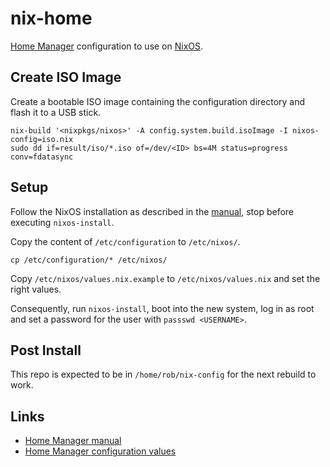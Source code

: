 # nix-home

[Home Manager](https://nixos.wiki/wiki/Home_Manager) configuration to use on [NixOS](https://nixos.org/).

## Create ISO Image

Create a bootable ISO image containing the configuration directory and flash it to a USB stick.

```shell
nix-build '<nixpkgs/nixos>' -A config.system.build.isoImage -I nixos-config=iso.nix
sudo dd if=result/iso/*.iso of=/dev/<ID> bs=4M status=progress conv=fdatasync
```

## Setup

Follow the NixOS installation as described in the [manual](https://nixos.org/manual/nixos/stable/index.html#ch-installation), stop before executing `nixos-install`.

Copy the content of `/etc/configuration` to `/etc/nixos/`.

```shell
cp /etc/configuration/* /etc/nixos/
```

Copy `/etc/nixos/values.nix.example` to `/etc/nixos/values.nix` and set the right values.

Consequently, run `nixos-install`, boot into the new system, log in as root and set a password for the user with `passswd <USERNAME>`.

## Post Install

This repo is expected to be in `/home/rob/nix-config` for the next rebuild to work.

## Links

- [Home Manager manual](https://nix-community.github.io/home-manager/index.html#sec-install-standalone)
- [Home Manager configuration values](https://nix-community.github.io/home-manager/options.html)
